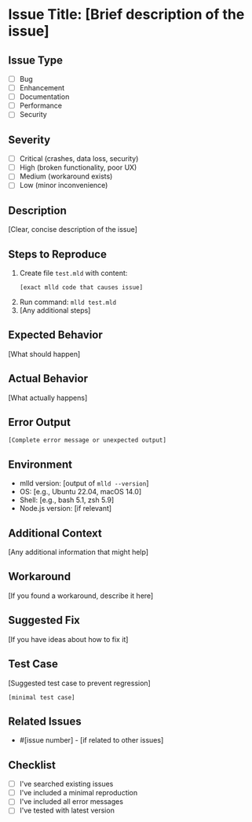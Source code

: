 # Issue Title: [Brief description of the issue]

## Issue Type
- [ ] Bug
- [ ] Enhancement
- [ ] Documentation
- [ ] Performance
- [ ] Security

## Severity
- [ ] Critical (crashes, data loss, security)
- [ ] High (broken functionality, poor UX)
- [ ] Medium (workaround exists)
- [ ] Low (minor inconvenience)

## Description
[Clear, concise description of the issue]

## Steps to Reproduce
1. Create file `test.mld` with content:
   ```mlld
   [exact mlld code that causes issue]
   ```
2. Run command: `mlld test.mld`
3. [Any additional steps]

## Expected Behavior
[What should happen]

## Actual Behavior
[What actually happens]

## Error Output
```
[Complete error message or unexpected output]
```

## Environment
- mlld version: [output of `mlld --version`]
- OS: [e.g., Ubuntu 22.04, macOS 14.0]
- Shell: [e.g., bash 5.1, zsh 5.9]
- Node.js version: [if relevant]

## Additional Context
[Any additional information that might help]

## Workaround
[If you found a workaround, describe it here]

## Suggested Fix
[If you have ideas about how to fix it]

## Test Case
[Suggested test case to prevent regression]
```mlld
[minimal test case]
```

## Related Issues
- #[issue number] - [if related to other issues]

## Checklist
- [ ] I've searched existing issues
- [ ] I've included a minimal reproduction
- [ ] I've included all error messages
- [ ] I've tested with latest version